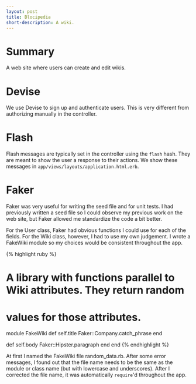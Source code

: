 ```yaml
---
layout: post
title: Blocipedia
short-description: A wiki.
---
```


# Summary

A web site where users can create and edit wikis.

# Devise

We use Devise to sign up and authenticate users. This is very different from
authorizing manually in the controller.

# Flash

Flash messages are typically set in the controller using the `flash` hash. They
are meant to show the user a response to their actions. We show these messages
in `app/views/layouts/application.html.erb`.

# Faker

Faker was very useful for writing the seed file and for unit tests. I had
previously written a seed file so I could observe my previous work on the web
site, but Faker allowed me standardize the code a bit better.

For the User class, Faker had obvious functions I could use for each of the
fields. For the Wiki class, however, I had to use my own judgement. I wrote a
FakeWiki module so my choices would be consistent throughout the app.

{% highlight ruby %}
# A library with functions parallel to Wiki attributes. They return random
# values for those attributes.
module FakeWiki
  def self.title
    Faker::Company.catch_phrase
  end

  def self.body
    Faker::Hipster.paragraph
  end
end
{% endhighlight %}

At first I named the FakeWiki file random_data.rb. After some error messages, I
found out that the file name needs to be the same as the module or class name
(but with lowercase and underscores). After I corrected the file name, it was
automatically `require`'d throughout the app.
